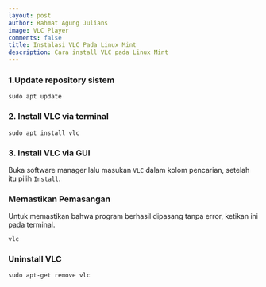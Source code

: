 ```yaml
---
layout: post
author: Rahmat Agung Julians
image: VLC Player
comments: false
title: Instalasi VLC Pada Linux Mint
description: Cara install VLC pada Linux Mint
---
```


### 1.Update repository sistem
```
sudo apt update
```

### 2. Install VLC via terminal
```
sudo apt install vlc
```

### 3. Install VLC via GUI
Buka software manager lalu masukan `VLC` dalam kolom pencarian, setelah itu pilih `Install`.

### Memastikan Pemasangan
Untuk memastikan bahwa program berhasil dipasang tanpa error, ketikan ini pada terminal.
```
vlc
```

### Uninstall VLC
```
sudo apt-get remove vlc
```
